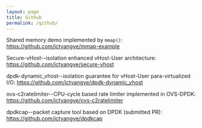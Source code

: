 ```yaml
---
layout: page
title: Github
permalink: /github/
---
```

Shared memory demo implemented by `mmap()`:  
<https://github.com/ictyangye/mmap-example>

Secure-vHost--isolation enhanced vHost-User architecture:
<https://github.com/ictyangye/secure-vhost>

dpdk-dynamic_vhost--isolation guarantee for vHost-User para-virtualized I/O:
<https://github.com/ictyangye/dpdk-dynamic_vhost>

ovs-c2ratelimiter--CPU-cycle based rate limiter implemented in OVS-DPDK:
<https://github.com/ictyangye/ovs-c2ratelimiter>

dpdkcap--packet capture tool based on DPDK (submitted PR):
<https://github.com/ictyangye/dpdkcap>